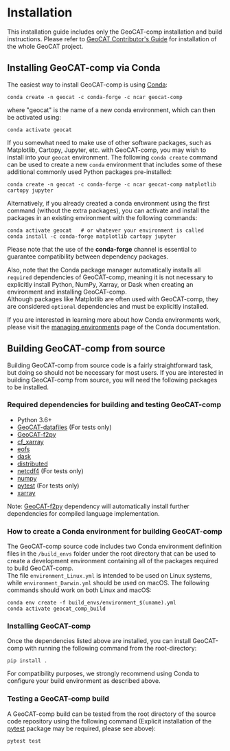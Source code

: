 # Installation

This installation guide includes only the GeoCAT-comp installation and build instructions. 
Please refer to [GeoCAT Contributor's Guide](https://geocat.ucar.edu/pages/contributing.html) for installation of 
the whole GeoCAT project.
  

## Installing GeoCAT-comp via Conda

The easiest way to install GeoCAT-comp is using [Conda](http://conda.pydata.org/docs/):

    conda create -n geocat -c conda-forge -c ncar geocat-comp

where "geocat" is the name of a new conda environment, which can then be
activated using:

    conda activate geocat

If you somewhat need to make use of other software packages, such as Matplotlib, 
Cartopy, Jupyter, etc. with GeoCAT-comp, you may wish to install into your `geocat`
environment.  The following `conda create` command can be used to create a new 
`conda` environment that includes some of these additional commonly used Python 
packages pre-installed:

    conda create -n geocat -c conda-forge -c ncar geocat-comp matplotlib cartopy jupyter

Alternatively, if you already created a conda environment using the first
command (without the extra packages), you can activate and install the packages
in an existing environment with the following commands:

    conda activate geocat   # or whatever your environment is called
    conda install -c conda-forge matplotlib cartopy jupyter

Please note that the use of the **conda-forge** channel is essential to guarantee
compatibility between dependency packages.

Also, note that the Conda package manager automatically installs all `required`
dependencies of GeoCAT-comp, meaning it is not necessary to explicitly install 
Python, NumPy, Xarray, or Dask when creating an environment and installing GeoCAT-comp.  
Although packages like Matplotlib are often used with GeoCAT-comp, they are considered 
`optional` dependencies and must be explicitly installed.

If you are interested in learning more about how Conda environments work, please visit 
the [managing environments](https://docs.conda.io/projects/conda/en/latest/user-guide/tasks/manage-environments.html) 
page of the Conda documentation.


## Building GeoCAT-comp from source

Building GeoCAT-comp from source code is a fairly straightforward task, but
doing so should not be necessary for most users. If you are interested in
building GeoCAT-comp from source, you will need the following packages to be
installed.

### Required dependencies for building and testing GeoCAT-comp

- Python 3.6+
- [GeoCAT-datafiles](https://github.com/NCAR/geocat-datafiles)  (For tests only)
- [GeoCAT-f2py](https://github.com/NCAR/geocat-f2py)
- [cf_xarray](https://cf-xarray.readthedocs.io/en/latest/)
- [eofs](https://ajdawson.github.io/eofs/latest/index.html)
- [dask](https://dask.org/)
- [distributed](https://distributed.readthedocs.io/en/latest/)
- [netcdf4](https://unidata.github.io/netcdf4-python/)  (For tests only)
- [numpy](https://numpy.org/doc/stable/)
- [pytest](https://docs.pytest.org/en/stable/)  (For tests only)
- [xarray](http://xarray.pydata.org/en/stable/)
    
Note: [GeoCAT-f2py](https://github.com/NCAR/geocat-f2py) dependency will automatically 
install further dependencies for compiled language implementation.

### How to create a Conda environment for building GeoCAT-comp

The GeoCAT-comp source code includes two Conda environment definition files in
the `/build_envs` folder under the root directory that can be used to create a 
development environment containing all of the packages required to build GeoCAT-comp.  
The file `environment_Linux.yml` is intended to be used on Linux systems, while
`environment_Darwin.yml` should be used on macOS.  The following commands should 
work on both Linux and macOS:

    conda env create -f build_envs/environment_$(uname).yml
    conda activate geocat_comp_build

### Installing GeoCAT-comp
 
Once the dependencies listed above are installed, you can install GeoCAT-comp
with running the following command from the root-directory:

    pip install .

For compatibility purposes, we strongly recommend using Conda to
configure your build environment as described above.


### Testing a GeoCAT-comp build

A GeoCAT-comp build can be tested from the root directory of the source code
repository using the following command (Explicit installation of the  
[pytest](https://docs.pytest.org/en/stable/) package may be required, please 
see above):

    pytest test
